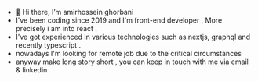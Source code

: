 - 👋 Hi there, I’m amirhossein ghorbani 
- I've been coding since 2019 and I'm front-end developer , More precisely i am into react . 
- I've got experienced in various technologies such as nextjs, graphql and recently typescript . 
- nowadays I'm looking for remote job due to the critical circumstances 
- anyway make long story short , you can keep in touch with me via email & linkedin
